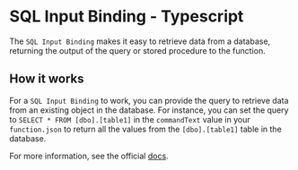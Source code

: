 # SQL Input Binding - Typescript

The `SQL Input Binding` makes it easy to retrieve data from a database, returning the output of the query or stored procedure to the function.

## How it works

For a `SQL Input Binding` to work, you can provide the query to retrieve data from an existing object in the database. For instance, you can set the query to `SELECT * FROM [dbo].[table1]` in the `commandText` value in your `function.json` to return all the values from the `[dbo].[table1]` table in the database.

For more information, see the official [docs](https://aka.ms/sqlbindingsinput).